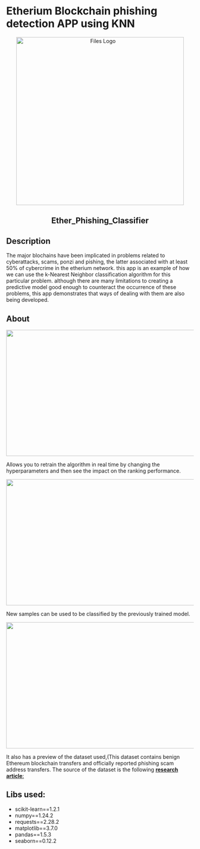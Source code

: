 # Etherium Blockchain phishing detection APP using KNN 

<p align="center">
  <img alt="Files Logo" src="https://user-images.githubusercontent.com/34092193/219829292-d6555e66-b002-45de-ad59-3e14a2016dfe.png" width="450" />
  <h2 align="center">Ether_Phishing_Classifier</h2>
</p>

## Description
The major blochains have been implicated in problems related to cyberattacks, scams, ponzi and pishing, the latter associated with at least 50% of cybercrime in the etherium network. this app is an example of how we can use the k-Nearest Neighbor classification algorithm for this particular problem. although there are many limitations to creating a predictive model good enough to counteract the occurrence of these problems, this app demonstrates that ways of dealing with them are also being developed.


## About

<img src="https://user-images.githubusercontent.com/34092193/219829210-641c9419-77fd-41ca-b234-da363bdd40d8.gif" width="600" height="338"/>

Allows you to retrain the algorithm in real time by changing the hyperparameters and then see the impact on the ranking performance.


<img src="https://user-images.githubusercontent.com/34092193/219829211-a05ba0ce-51fe-4afb-9b54-4e2955df92c8.gif" width="600" height="338"/>

New samples can be used to be classified by the previously trained model.


<img src="https://user-images.githubusercontent.com/34092193/219829207-8f49d404-e06d-4deb-ab71-86f7fb9fad90.gif" width="600" height="338"/>

It also has a preview of the dataset used,(This dataset contains benign Ethereum blockchain transfers and officially reported phishing scam address transfers. The source of the dataset is the following [**research article**:](https://ieeexplore.ieee.org/document/9943287)



## Libs used:
* scikit-learn==1.2.1
* numpy==1.24.2
* requests==2.28.2
* matplotlib==3.7.0
* pandas==1.5.3 
* seaborn==0.12.2
